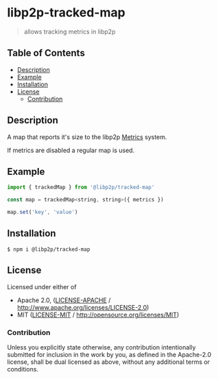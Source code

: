 # libp2p-tracked-map <!-- omit in toc -->

> allows tracking metrics in libp2p

## Table of Contents <!-- omit in toc -->

- [Description](#description)
- [Example](#example)
- [Installation](#installation)
- [License](#license)
  - [Contribution](#contribution)

## Description

A map that reports it's size to the libp2p [Metrics](https://github.com/libp2p/js-libp2p-interfaces/tree/master/packages/libp2p-interfaces/src/metrics#readme) system.

If metrics are disabled a regular map is used.

## Example

```JavaScript
import { trackedMap } from '@libp2p/tracked-map'

const map = trackedMap<string, string>({ metrics })

map.set('key', 'value')
```

## Installation

```console
$ npm i @libp2p/tracked-map
```

## License

Licensed under either of

 * Apache 2.0, ([LICENSE-APACHE](LICENSE-APACHE) / http://www.apache.org/licenses/LICENSE-2.0)
 * MIT ([LICENSE-MIT](LICENSE-MIT) / http://opensource.org/licenses/MIT)

### Contribution

Unless you explicitly state otherwise, any contribution intentionally submitted for inclusion in the work by you, as defined in the Apache-2.0 license, shall be dual licensed as above, without any additional terms or conditions.
